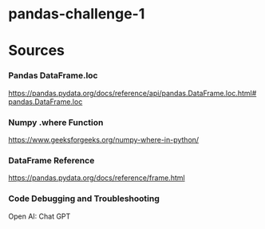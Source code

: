 # pandas-challenge-1

# Sources

### Pandas DataFrame.loc

https://pandas.pydata.org/docs/reference/api/pandas.DataFrame.loc.html#pandas.DataFrame.loc

### Numpy .where Function

https://www.geeksforgeeks.org/numpy-where-in-python/

### DataFrame Reference

https://pandas.pydata.org/docs/reference/frame.html

### Code Debugging and Troubleshooting

Open AI: Chat GPT